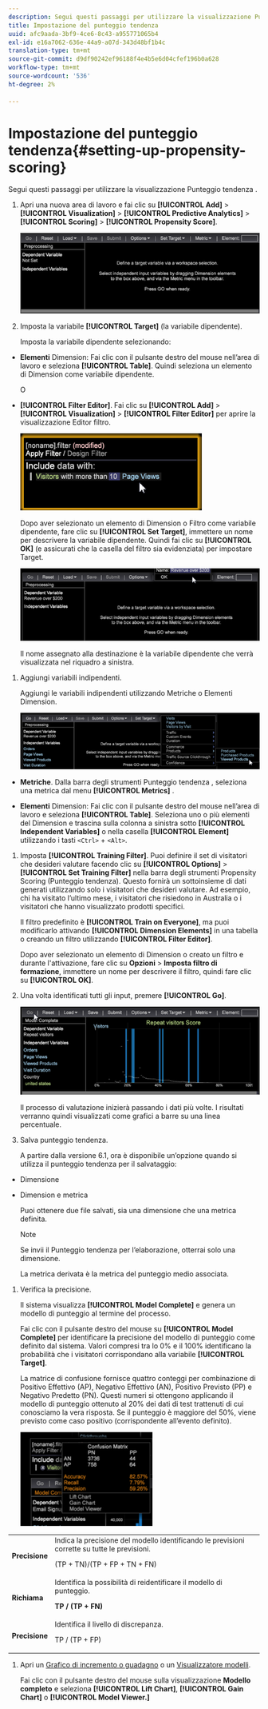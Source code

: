 ```yaml
---
description: Segui questi passaggi per utilizzare la visualizzazione Punteggio tendenza .
title: Impostazione del punteggio tendenza
uuid: afc9aada-3bf9-4ce6-8c43-a955771065b4
exl-id: e16a7062-636e-44a9-a07d-343d48bf1b4c
translation-type: tm+mt
source-git-commit: d9df90242ef96188f4e4b5e6d04cfef196b0a628
workflow-type: tm+mt
source-wordcount: '536'
ht-degree: 2%

---
```


# Impostazione del punteggio tendenza{#setting-up-propensity-scoring}

Segui questi passaggi per utilizzare la visualizzazione Punteggio tendenza .

1. Apri una nuova area di lavoro e fai clic su **[!UICONTROL Add]** > **[!UICONTROL Visualization]** > **[!UICONTROL Predictive Analytics]** > **[!UICONTROL Scoring]** > **[!UICONTROL Propensity Score]**.

   ![](assets/propensity_visualization.png)

1. Imposta la variabile **[!UICONTROL Target]** (la variabile dipendente).

   Imposta la variabile dipendente selezionando:

* **Elementi** Dimension: Fai clic con il pulsante destro del mouse nell’area di lavoro e seleziona  **[!UICONTROL Table]**. Quindi seleziona un elemento di Dimension come variabile dipendente.

   O

* **[!UICONTROL Filter Editor]**. Fai clic su **[!UICONTROL Add]** > **[!UICONTROL Visualization]** > **[!UICONTROL Filter Editor]** per aprire la visualizzazione Editor filtro.

   ![](assets/propensity_visualization_filter_editor.png)

   Dopo aver selezionato un elemento di Dimension o Filtro come variabile dipendente, fare clic su **[!UICONTROL Set Target]**, immettere un nome per descrivere la variabile dipendente. Quindi fai clic su **[!UICONTROL OK]** (e assicurati che la casella del filtro sia evidenziata) per impostare Target.

   ![](assets/propensity_visualization_setTarget.png)

   Il nome assegnato alla destinazione è la variabile dipendente che verrà visualizzata nel riquadro a sinistra.
1. Aggiungi variabili indipendenti.

   Aggiungi le variabili indipendenti utilizzando Metriche o Elementi Dimension.

   ![](assets/propensity_visualization_metrics.png)

* **Metriche**. Dalla barra degli strumenti Punteggio tendenza , seleziona una metrica dal menu **[!UICONTROL Metrics]** .

* **Elementi** Dimension: Fai clic con il pulsante destro del mouse nell’area di lavoro e seleziona  **[!UICONTROL Table]**. Seleziona uno o più elementi del Dimension e trascina sulla colonna a sinistra sotto **[!UICONTROL Independent Variables]** o nella casella **[!UICONTROL Element]** utilizzando i tasti `<Ctrl>` + `<Alt>`.

1. Imposta **[!UICONTROL Training Filter]**. Puoi definire il set di visitatori che desideri valutare facendo clic su **[!UICONTROL Options]** > **[!UICONTROL Set Training Filter]** nella barra degli strumenti Propensity Scoring (Punteggio tendenza). Questo fornirà un sottoinsieme di dati generati utilizzando solo i visitatori che desideri valutare. Ad esempio, chi ha visitato l’ultimo mese, i visitatori che risiedono in Australia o i visitatori che hanno visualizzato prodotti specifici.

   Il filtro predefinito è **[!UICONTROL Train on Everyone]**, ma puoi modificarlo attivando **[!UICONTROL Dimension Elements]** in una tabella o creando un filtro utilizzando **[!UICONTROL Filter Editor]**.

   Dopo aver selezionato un elemento di Dimension o creato un filtro e durante l&#39;attivazione, fare clic su **Opzioni** > **Imposta filtro di formazione**, immettere un nome per descrivere il filtro, quindi fare clic su **[!UICONTROL OK]**.
1. Una volta identificati tutti gli input, premere **[!UICONTROL Go]**.

   ![](assets/propensity_visualization_GO.png)

   Il processo di valutazione inizierà passando i dati più volte. I risultati verranno quindi visualizzati come grafici a barre su una linea percentuale.
1. Salva punteggio tendenza.

   A partire dalla versione 6.1, ora è disponibile un’opzione quando si utilizza il punteggio tendenza per il salvataggio:

* Dimensione
* Dimension e metrica

   Puoi ottenere due file salvati, sia una dimensione che una metrica definita.

   >[!NOTE]
   >
   >Se invii il Punteggio tendenza per l’elaborazione, otterrai solo una dimensione.

   La metrica derivata è la metrica del punteggio medio associata.
1. Verifica la precisione.

   Il sistema visualizza **[!UICONTROL Model Complete]** e genera un modello di punteggio al termine del processo.

   Fai clic con il pulsante destro del mouse su **[!UICONTROL Model Complete]** per identificare la precisione del modello di punteggio come definito dal sistema. Valori compresi tra lo 0% e il 100% identificano la probabilità che i visitatori corrispondano alla variabile **[!UICONTROL Target]**.

   La matrice di confusione fornisce quattro conteggi per combinazione di Positivo Effettivo (AP), Negativo Effettivo (AN), Positivo Previsto (PP) e Negativo Predetto (PN). Questi numeri si ottengono applicando il modello di punteggio ottenuto al 20% dei dati di test trattenuti di cui conosciamo la vera risposta. Se il punteggio è maggiore del 50%, viene previsto come caso positivo (corrispondente all’evento definito).

   ![](assets/propensity_lift_gain_1.png)

<table id="table_154BDD6D294C4ED1B8C15EC33B74B199"> 
 <tbody> 
  <tr> 
   <td colname="col1"><b> Precisione</b> </td> 
   <td colname="col2"> Indica la precisione del modello identificando le previsioni corrette su tutte le previsioni. <p>(TP + TN)/(TP + FP + TN + FN) </p> </td> 
  </tr> 
  <tr> 
   <td colname="col1"><b> Richiama</b> </td> 
   <td colname="col2"> Identifica la possibilità di reidentificare il modello di punteggio. <p><b>TP / (TP + FN)</b> </p> </td> 
  </tr> 
  <tr> 
   <td colname="col1"><b> Precisione</b> </td> 
   <td colname="col2">Identifica il livello di discrepanza. <p>TP / (TP + FP) </p> </td> 
  </tr> 
 </tbody> 
</table>

1. Apri un [Grafico di incremento o guadagno](../../../../home/c-get-started/c-analysis-vis/c-visitor-propensity/c-propensity-gain-lift-chart.md#concept-0d049f6baf534f7fb97f271843ba6c4a) o un [Visualizzatore modelli](../../../../home/c-get-started/c-analysis-vis/c-visitor-propensity/c-propensity-model-viewer.md#concept-9f2593a8218140b7bd132a4c74e159f9).

   Fai clic con il pulsante destro del mouse sulla visualizzazione **Modello completo** e seleziona **[!UICONTROL Lift Chart]**, **[!UICONTROL Gain Chart]** o **[!UICONTROL Model Viewer.]**

